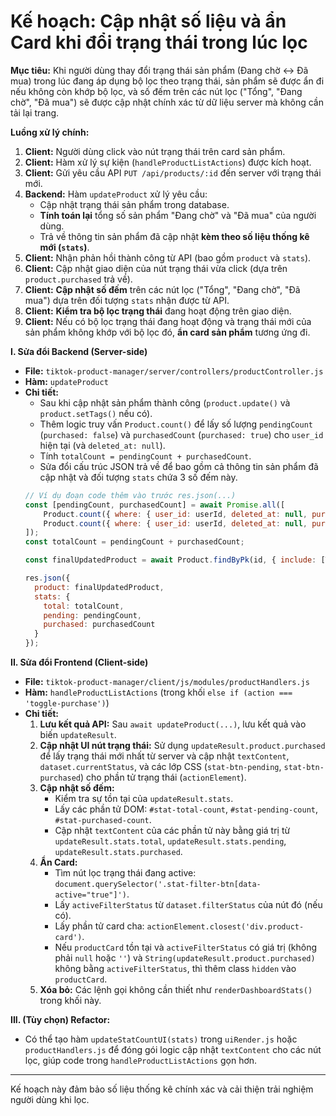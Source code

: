 # Kế hoạch: Cập nhật số liệu và ẩn Card khi đổi trạng thái trong lúc lọc

**Mục tiêu:** Khi người dùng thay đổi trạng thái sản phẩm (Đang chờ <-> Đã mua) trong lúc đang áp dụng bộ lọc theo trạng thái, sản phẩm sẽ được ẩn đi nếu không còn khớp bộ lọc, và số đếm trên các nút lọc ("Tổng", "Đang chờ", "Đã mua") sẽ được cập nhật chính xác từ dữ liệu server mà không cần tải lại trang.

**Luồng xử lý chính:**

1.  **Client:** Người dùng click vào nút trạng thái trên card sản phẩm.
2.  **Client:** Hàm xử lý sự kiện (`handleProductListActions`) được kích hoạt.
3.  **Client:** Gửi yêu cầu API `PUT /api/products/:id` đến server với trạng thái mới.
4.  **Backend:** Hàm `updateProduct` xử lý yêu cầu:
    *   Cập nhật trạng thái sản phẩm trong database.
    *   **Tính toán lại** tổng số sản phẩm "Đang chờ" và "Đã mua" của người dùng.
    *   Trả về thông tin sản phẩm đã cập nhật **kèm theo số liệu thống kê mới (`stats`)**.
5.  **Client:** Nhận phản hồi thành công từ API (bao gồm `product` và `stats`).
6.  **Client:** Cập nhật giao diện của nút trạng thái vừa click (dựa trên `product.purchased` trả về).
7.  **Client:** **Cập nhật số đếm** trên các nút lọc ("Tổng", "Đang chờ", "Đã mua") dựa trên đối tượng `stats` nhận được từ API.
8.  **Client:** **Kiểm tra bộ lọc trạng thái** đang hoạt động trên giao diện.
9.  **Client:** Nếu có bộ lọc trạng thái đang hoạt động và trạng thái mới của sản phẩm không khớp với bộ lọc đó, **ẩn card sản phẩm** tương ứng đi.

**I. Sửa đổi Backend (Server-side)**

*   **File:** `tiktok-product-manager/server/controllers/productController.js`
*   **Hàm:** `updateProduct`
*   **Chi tiết:**
    *   Sau khi cập nhật sản phẩm thành công (`product.update()` và `product.setTags()` nếu có).
    *   Thêm logic truy vấn `Product.count()` để lấy số lượng `pendingCount` (`purchased: false`) và `purchasedCount` (`purchased: true`) cho `user_id` hiện tại (và `deleted_at: null`).
    *   Tính `totalCount = pendingCount + purchasedCount`.
    *   Sửa đổi cấu trúc JSON trả về để bao gồm cả thông tin sản phẩm đã cập nhật và đối tượng `stats` chứa 3 số đếm này.
    ```javascript
    // Ví dụ đoạn code thêm vào trước res.json(...)
    const [pendingCount, purchasedCount] = await Promise.all([
        Product.count({ where: { user_id: userId, deleted_at: null, purchased: false } }),
        Product.count({ where: { user_id: userId, deleted_at: null, purchased: true } })
    ]);
    const totalCount = pendingCount + purchasedCount;

    const finalUpdatedProduct = await Product.findByPk(id, { include: [Tag] });

    res.json({
      product: finalUpdatedProduct,
      stats: {
        total: totalCount,
        pending: pendingCount,
        purchased: purchasedCount
      }
    });
    ```

**II. Sửa đổi Frontend (Client-side)**

*   **File:** `tiktok-product-manager/client/js/modules/productHandlers.js`
*   **Hàm:** `handleProductListActions` (trong khối `else if (action === 'toggle-purchase')`)
*   **Chi tiết:**
    1.  **Lưu kết quả API:** Sau `await updateProduct(...)`, lưu kết quả vào biến `updateResult`.
    2.  **Cập nhật UI nút trạng thái:** Sử dụng `updateResult.product.purchased` để lấy trạng thái mới nhất từ server và cập nhật `textContent`, `dataset.currentStatus`, và các lớp CSS (`stat-btn-pending`, `stat-btn-purchased`) cho phần tử trạng thái (`actionElement`).
    3.  **Cập nhật số đếm:**
        *   Kiểm tra sự tồn tại của `updateResult.stats`.
        *   Lấy các phần tử DOM: `#stat-total-count`, `#stat-pending-count`, `#stat-purchased-count`.
        *   Cập nhật `textContent` của các phần tử này bằng giá trị từ `updateResult.stats.total`, `updateResult.stats.pending`, `updateResult.stats.purchased`.
    4.  **Ẩn Card:**
        *   Tìm nút lọc trạng thái đang active: `document.querySelector('.stat-filter-btn[data-active="true"]')`.
        *   Lấy `activeFilterStatus` từ `dataset.filterStatus` của nút đó (nếu có).
        *   Lấy phần tử card cha: `actionElement.closest('div.product-card')`.
        *   Nếu `productCard` tồn tại và `activeFilterStatus` có giá trị (không phải `null` hoặc `''`) và `String(updateResult.product.purchased)` không bằng `activeFilterStatus`, thì thêm class `hidden` vào `productCard`.
    5.  **Xóa bỏ:** Các lệnh gọi không cần thiết như `renderDashboardStats()` trong khối này.

**III. (Tùy chọn) Refactor:**

*   Có thể tạo hàm `updateStatCountUI(stats)` trong `uiRender.js` hoặc `productHandlers.js` để đóng gói logic cập nhật `textContent` cho các nút lọc, giúp code trong `handleProductListActions` gọn hơn.

---
Kế hoạch này đảm bảo số liệu thống kê chính xác và cải thiện trải nghiệm người dùng khi lọc.